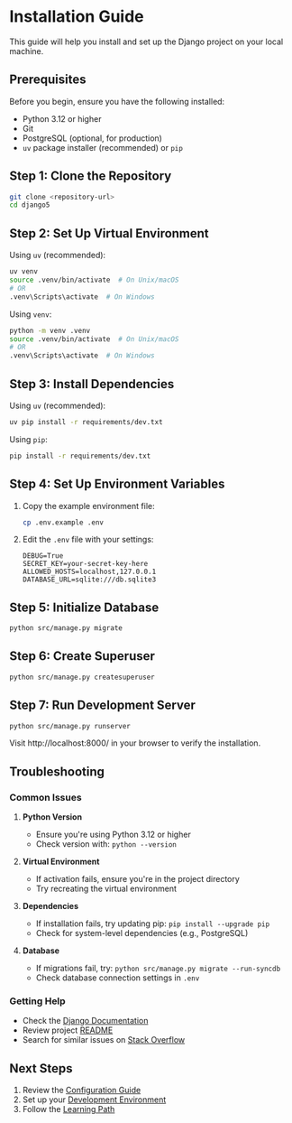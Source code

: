 # Installation Guide

This guide will help you install and set up the Django project on your local machine.

## Prerequisites

Before you begin, ensure you have the following installed:

- Python 3.12 or higher
- Git
- PostgreSQL (optional, for production)
- `uv` package installer (recommended) or `pip`

## Step 1: Clone the Repository

```bash
git clone <repository-url>
cd django5
```

## Step 2: Set Up Virtual Environment

Using `uv` (recommended):
```bash
uv venv
source .venv/bin/activate  # On Unix/macOS
# OR
.venv\Scripts\activate  # On Windows
```

Using `venv`:
```bash
python -m venv .venv
source .venv/bin/activate  # On Unix/macOS
# OR
.venv\Scripts\activate  # On Windows
```

## Step 3: Install Dependencies

Using `uv` (recommended):
```bash
uv pip install -r requirements/dev.txt
```

Using `pip`:
```bash
pip install -r requirements/dev.txt
```

## Step 4: Set Up Environment Variables

1. Copy the example environment file:
   ```bash
   cp .env.example .env
   ```

2. Edit the `.env` file with your settings:
   ```env
   DEBUG=True
   SECRET_KEY=your-secret-key-here
   ALLOWED_HOSTS=localhost,127.0.0.1
   DATABASE_URL=sqlite:///db.sqlite3
   ```

## Step 5: Initialize Database

```bash
python src/manage.py migrate
```

## Step 6: Create Superuser

```bash
python src/manage.py createsuperuser
```

## Step 7: Run Development Server

```bash
python src/manage.py runserver
```

Visit http://localhost:8000/ in your browser to verify the installation.

## Troubleshooting

### Common Issues

1. **Python Version**
   - Ensure you're using Python 3.12 or higher
   - Check version with: `python --version`

2. **Virtual Environment**
   - If activation fails, ensure you're in the project directory
   - Try recreating the virtual environment

3. **Dependencies**
   - If installation fails, try updating pip: `pip install --upgrade pip`
   - Check for system-level dependencies (e.g., PostgreSQL)

4. **Database**
   - If migrations fail, try: `python src/manage.py migrate --run-syncdb`
   - Check database connection settings in `.env`

### Getting Help

- Check the [Django Documentation](https://docs.djangoproject.com/)
- Review project [README](../README.md)
- Search for similar issues on [Stack Overflow](https://stackoverflow.com/)

## Next Steps

1. Review the [Configuration Guide](./configuration.md)
2. Set up your [Development Environment](./development-setup.md)
3. Follow the [Learning Path](../README.md#learning-path) 